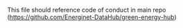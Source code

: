 ﻿This file should reference code of conduct in main repo (https://github.com/Energinet-DataHub/green-energy-hub)